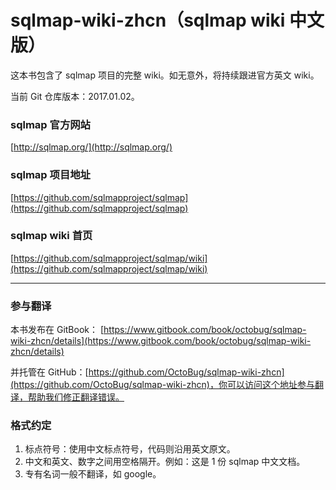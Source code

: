 # sqlmap-wiki-zhcn（sqlmap wiki 中文版）

这本书包含了 sqlmap 项目的完整 wiki。如无意外，将持续跟进官方英文 wiki。

当前 Git 仓库版本：2017.01.02。

### sqlmap 官方网站

[http://sqlmap.org/](http://sqlmap.org/)

### sqlmap 项目地址

[https://github.com/sqlmapproject/sqlmap](https://github.com/sqlmapproject/sqlmap)

### sqlmap wiki 首页

[https://github.com/sqlmapproject/sqlmap/wiki](https://github.com/sqlmapproject/sqlmap/wiki)

---

### 参与翻译

本书发布在 GitBook：
[https://www.gitbook.com/book/octobug/sqlmap-wiki-zhcn/details](https://www.gitbook.com/book/octobug/sqlmap-wiki-zhcn/details)

并托管在 GitHub：[https://github.com/OctoBug/sqlmap-wiki-zhcn](https://github.com/OctoBug/sqlmap-wiki-zhcn)，你可以访问这个地址参与翻译，帮助我们修正翻译错误。 

### 格式约定

1. 标点符号：使用中文标点符号，代码则沿用英文原文。
2. 中文和英文、数字之间用空格隔开。例如：这是 1 份 sqlmap 中文文档。
3. 专有名词一般不翻译，如 google。

